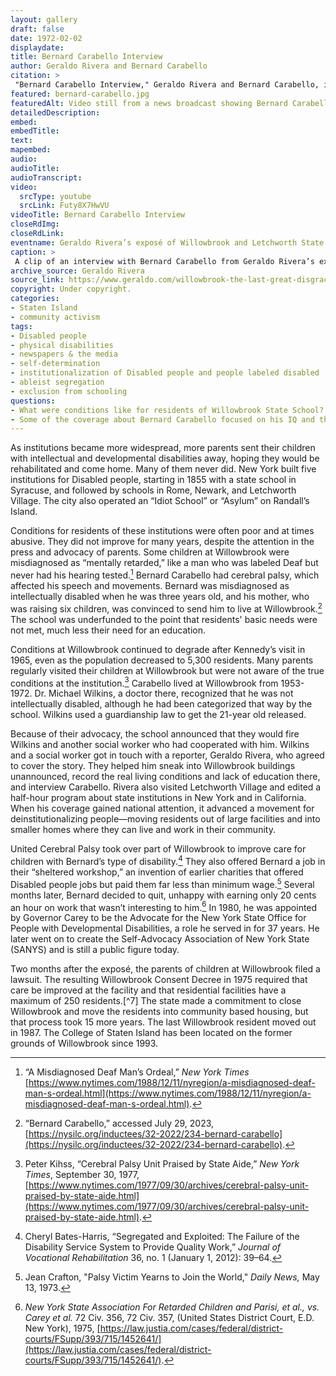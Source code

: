 ```yaml
--- 
layout: gallery
draft: false
date: 1972-02-02
displaydate: 
title: Bernard Carabello Interview
author: Geraldo Rivera and Bernard Carabello
citation: >
 "Bernard Carabello Interview," Geraldo Rivera and Bernard Carabello, in New York City Civil Rights History Project, Accessed: [Month Day, Year], https://nyccivilrightshistory.org/gallery/bernard-carabello.
featured: bernard-carabello.jpg
featuredAlt: Video still from a news broadcast showing Bernard Carabello speaking.
detailedDescription: 
embed: 
embedTitle: 
text: 
mapembed: 
audio: 
audioTitle: 
audioTranscript: 
video: 
  srcType: youtube
  srcLink: Futy8X7HwVU
videoTitle: Bernard Carabello Interview
closeRdImg: 
closeRdLink: 
eventname: Geraldo Rivera’s exposé of Willowbrook and Letchworth State schools airs.
caption: >
 A clip of an interview with Bernard Carabello from Geraldo Rivera’s exposé, “The Last Great Disgrace.”
archive_source: Geraldo Rivera
source_link: https://www.geraldo.com/willowbrook-the-last-great-disgrace20221008000226/
copyright: Under copyright.
categories: 
- Staten Island
- community activism
tags: 
- Disabled people
- physical disabilities
- newspapers & the media
- self-determination
- institutionalization of Disabled people and people labeled disabled
- ableist segregation
- exclusion from schooling
questions: 
- What were conditions like for residents of Willowbrook State School?  
- Some of the coverage about Bernard Carabello focused on his IQ and the narrative that he didn’t belong at Willowbrook. How does this contrast with how Geraldo Rivera described Carabello's understanding of the world? How would you revise Rivera’s remarks if you were trying to make the same points today?
--- 
```


As institutions became more widespread, more parents sent their children with intellectual and developmental disabilities away, hoping they would be rehabilitated and come home. Many of them never did. New York built five institutions for Disabled people, starting in 1855 with a state school in Syracuse, and followed by schools in Rome, Newark, and Letchworth Village. The city also operated an “Idiot School” or “Asylum” on Randall’s Island.

Conditions for residents of these institutions were often poor and at times abusive. They did not improve for many years, despite the attention in the press and advocacy of parents. Some children at Willowbrook were misdiagnosed as “mentally retarded,” like a man who was labeled Deaf but never had his hearing tested.[^1] Bernard Carabello had cerebral palsy, which affected his speech and movements. Bernard was misdiagnosed as intellectually disabled when he was three years old, and his mother, who was raising six children, was convinced to send him to live at Willowbrook.[^2] The school was underfunded to the point that residents' basic needs were not met, much less their need for an education.

Conditions at Willowbrook continued to degrade after Kennedy’s visit in 1965, even as the population decreased to 5,300 residents. Many parents regularly visited their children at Willowbrook but were not aware of the true conditions at the institution.[^3] Carabello lived at Willowbrook from 1953-1972. Dr. Michael Wilkins, a doctor there, recognized that he was not intellectually disabled, although he had been categorized that way by the school. Wilkins used a guardianship law to get the 21-year old released.

Because of their advocacy, the school announced that they would fire Wilkins and another social worker who had cooperated with him. Wilkins and a social worker got in touch with a reporter, Geraldo Rivera, who agreed to cover the story. They helped him sneak into Willowbrook buildings unannounced, record the real living conditions and lack of education there, and interview Carabello. Rivera also visited Letchworth Village and edited a half-hour program about state institutions in New York and in California. When his coverage gained national attention, it advanced a movement for deinstitutionalizing people—moving residents out of large facilities and into smaller homes where they can live and work in their community.

United Cerebral Palsy took over part of Willowbrook to improve care for children with Bernard’s type of disability.[^4] They also offered Bernard a job in their “sheltered workshop,” an invention of earlier charities that offered Disabled people jobs but paid them far less than minimum wage.[^5] Several months later, Bernard decided to quit, unhappy with earning only 20 cents an hour on work that wasn’t interesting to him.[^6] In 1980, he was appointed by Governor Carey to be the Advocate for the New York State Office for People with Developmental Disabilities, a role he served in for 37 years. He later went on to create the Self-Advocacy Association of New York State (SANYS) and is still a public figure today.

Two months after the exposé, the parents of children at Willowbrook filed a lawsuit. The resulting Willowbrook Consent Decree in 1975 required that care be improved at the facility and that residential facilities have a maximum of 250 residents.[^7] The state made a commitment to close Willowbrook and move the residents into community based housing, but that process took 15 more years. The last Willowbrook resident moved out in 1987. The College of Staten Island has been located on the former grounds of Willowbrook since 1993.

[^1]: “A Misdiagnosed Deaf Man’s Ordeal,” *New York Times* [https://www.nytimes.com/1988/12/11/nyregion/a-misdiagnosed-deaf-man-s-ordeal.html](https://www.nytimes.com/1988/12/11/nyregion/a-misdiagnosed-deaf-man-s-ordeal.html).

[^2]: “Bernard Carabello,” accessed July 29, 2023, [https://nysilc.org/inductees/32-2022/234-bernard-carabello](https://nysilc.org/inductees/32-2022/234-bernard-carabello).

[^3]: Peter Kihss, “Cerebral Palsy Unit Praised by State Aide,” *New York Times*, September 30, 1977, [https://www.nytimes.com/1977/09/30/archives/cerebral-palsy-unit-praised-by-state-aide.html](https://www.nytimes.com/1977/09/30/archives/cerebral-palsy-unit-praised-by-state-aide.html).

[^4]: Cheryl Bates-Harris, “Segregated and Exploited: The Failure of the Disability Service System to Provide Quality Work,” *Journal of Vocational Rehabilitation* 36, no. 1 (January 1, 2012): 39–64.

[^5]: Jean Crafton, "Palsy Victim Yearns to Join the World," *Daily News,* May 13, 1973.

[^6]: *New York State Association For Retarded Children and Parisi, et al., vs. Carey et al.* 72 Civ. 356, 72 Civ. 357, (United States District Court, E.D. New York), 1975, [https://law.justia.com/cases/federal/district-courts/FSupp/393/715/1452641/](https://law.justia.com/cases/federal/district-courts/FSupp/393/715/1452641/).
